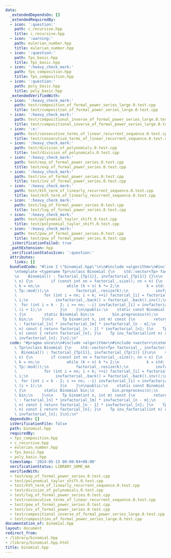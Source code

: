 ```yaml
---
data:
  _extendedDependsOn: []
  _extendedRequiredBy:
  - icon: ':question:'
    path: c_recursive.hpp
    title: c_recursive.hpp
  - icon: ':warning:'
    path: eulerian_number.hpp
    title: eulerian_number.hpp
  - icon: ':question:'
    path: fps_basic.hpp
    title: fps_basic.hpp
  - icon: ':heavy_check_mark:'
    path: fps_composition.hpp
    title: fps_composition.hpp
  - icon: ':question:'
    path: poly_basic.hpp
    title: poly_basic.hpp
  _extendedVerifiedWith:
  - icon: ':heavy_check_mark:'
    path: test/composition_of_formal_power_series_large.0.test.cpp
    title: test/composition_of_formal_power_series_large.0.test.cpp
  - icon: ':heavy_check_mark:'
    path: test/compositional_inverse_of_formal_power_series_large.0.test.cpp
    title: test/compositional_inverse_of_formal_power_series_large.0.test.cpp
  - icon: ':x:'
    path: test/consecutive_terms_of_linear_recurrent_sequence.0.test.cpp
    title: test/consecutive_terms_of_linear_recurrent_sequence.0.test.cpp
  - icon: ':heavy_check_mark:'
    path: test/division_of_polynomials.0.test.cpp
    title: test/division_of_polynomials.0.test.cpp
  - icon: ':heavy_check_mark:'
    path: test/exp_of_formal_power_series.0.test.cpp
    title: test/exp_of_formal_power_series.0.test.cpp
  - icon: ':heavy_check_mark:'
    path: test/inv_of_formal_power_series.0.test.cpp
    title: test/inv_of_formal_power_series.0.test.cpp
  - icon: ':heavy_check_mark:'
    path: test/kth_term_of_linearly_recurrent_sequence.0.test.cpp
    title: test/kth_term_of_linearly_recurrent_sequence.0.test.cpp
  - icon: ':heavy_check_mark:'
    path: test/log_of_formal_power_series.0.test.cpp
    title: test/log_of_formal_power_series.0.test.cpp
  - icon: ':heavy_check_mark:'
    path: test/polynomial_taylor_shift.0.test.cpp
    title: test/polynomial_taylor_shift.0.test.cpp
  - icon: ':heavy_check_mark:'
    path: test/pow_of_formal_power_series.0.test.cpp
    title: test/pow_of_formal_power_series.0.test.cpp
  _isVerificationFailed: true
  _pathExtension: hpp
  _verificationStatusIcon: ':question:'
  attributes:
    links: []
  bundledCode: "#line 2 \"binomial.hpp\"\n\n#include <algorithm>\n#include <vector>\n\
    \ntemplate <typename Tp>\nclass Binomial {\n    std::vector<Tp> factorial_, invfactorial_;\n\
    \n    Binomial() : factorial_{Tp(1)}, invfactorial_{Tp(1)} {}\n\n    void preprocess(int\
    \ n) {\n        if (const int nn = factorial_.size(); nn < n) {\n            int\
    \ k = nn;\n            while (k < n) k *= 2;\n            k = std::min<long long>(k,\
    \ Tp::mod());\n            factorial_.resize(k);\n            invfactorial_.resize(k);\n\
    \            for (int i = nn; i < k; ++i) factorial_[i] = factorial_[i - 1] *\
    \ i;\n            invfactorial_.back() = factorial_.back().inv();\n          \
    \  for (int i = k - 2; i >= nn; --i) invfactorial_[i] = invfactorial_[i + 1] *\
    \ (i + 1);\n        }\n    }\n\npublic:\n    static const Binomial &get(int n)\
    \ {\n        static Binomial bin;\n        bin.preprocess(n);\n        return\
    \ bin;\n    }\n\n    Tp binom(int n, int m) const {\n        return n < m ? Tp()\
    \ : factorial_[n] * invfactorial_[m] * invfactorial_[n - m];\n    }\n    Tp inv(int\
    \ n) const { return factorial_[n - 1] * invfactorial_[n]; }\n    Tp factorial(int\
    \ n) const { return factorial_[n]; }\n    Tp inv_factorial(int n) const { return\
    \ invfactorial_[n]; }\n};\n"
  code: "#pragma once\n\n#include <algorithm>\n#include <vector>\n\ntemplate <typename\
    \ Tp>\nclass Binomial {\n    std::vector<Tp> factorial_, invfactorial_;\n\n  \
    \  Binomial() : factorial_{Tp(1)}, invfactorial_{Tp(1)} {}\n\n    void preprocess(int\
    \ n) {\n        if (const int nn = factorial_.size(); nn < n) {\n            int\
    \ k = nn;\n            while (k < n) k *= 2;\n            k = std::min<long long>(k,\
    \ Tp::mod());\n            factorial_.resize(k);\n            invfactorial_.resize(k);\n\
    \            for (int i = nn; i < k; ++i) factorial_[i] = factorial_[i - 1] *\
    \ i;\n            invfactorial_.back() = factorial_.back().inv();\n          \
    \  for (int i = k - 2; i >= nn; --i) invfactorial_[i] = invfactorial_[i + 1] *\
    \ (i + 1);\n        }\n    }\n\npublic:\n    static const Binomial &get(int n)\
    \ {\n        static Binomial bin;\n        bin.preprocess(n);\n        return\
    \ bin;\n    }\n\n    Tp binom(int n, int m) const {\n        return n < m ? Tp()\
    \ : factorial_[n] * invfactorial_[m] * invfactorial_[n - m];\n    }\n    Tp inv(int\
    \ n) const { return factorial_[n - 1] * invfactorial_[n]; }\n    Tp factorial(int\
    \ n) const { return factorial_[n]; }\n    Tp inv_factorial(int n) const { return\
    \ invfactorial_[n]; }\n};\n"
  dependsOn: []
  isVerificationFile: false
  path: binomial.hpp
  requiredBy:
  - fps_composition.hpp
  - c_recursive.hpp
  - eulerian_number.hpp
  - fps_basic.hpp
  - poly_basic.hpp
  timestamp: '2024-05-15 00:00:04+08:00'
  verificationStatus: LIBRARY_SOME_WA
  verifiedWith:
  - test/exp_of_formal_power_series.0.test.cpp
  - test/polynomial_taylor_shift.0.test.cpp
  - test/kth_term_of_linearly_recurrent_sequence.0.test.cpp
  - test/division_of_polynomials.0.test.cpp
  - test/log_of_formal_power_series.0.test.cpp
  - test/consecutive_terms_of_linear_recurrent_sequence.0.test.cpp
  - test/pow_of_formal_power_series.0.test.cpp
  - test/inv_of_formal_power_series.0.test.cpp
  - test/compositional_inverse_of_formal_power_series_large.0.test.cpp
  - test/composition_of_formal_power_series_large.0.test.cpp
documentation_of: binomial.hpp
layout: document
redirect_from:
- /library/binomial.hpp
- /library/binomial.hpp.html
title: binomial.hpp
---
```

